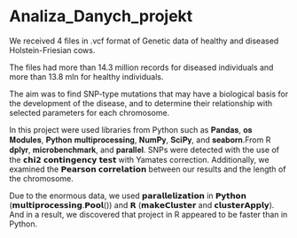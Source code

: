 # Analiza_Danych_projekt
We received 4 files in .vcf format of Genetic data of healthy and diseased Holstein-Friesian cows.

The files had more than 14.3 million records for diseased individuals and more than 13.8 mln for healthy individuals.

The aim was to find SNP-type mutations that may have a biological basis for the development of the disease, and to determine their relationship with selected parameters for each chromosome.

In this project were used libraries from Python such as 𝐏𝐚𝐧𝐝𝐚𝐬, 𝐨𝐬 𝐌𝐨𝐝𝐮𝐥𝐞𝐬, 𝐏𝐲𝐭𝐡𝐨𝐧 𝐦𝐮𝐥𝐭𝐢𝐩𝐫𝐨𝐜𝐞𝐬𝐬𝐢𝐧𝐠, 𝐍𝐮𝐦𝐏𝐲, 𝐒𝐜𝐢𝐏𝐲, and 𝐬𝐞𝐚𝐛𝐨𝐫𝐧.From R 𝐝𝐩𝐥𝐲𝐫, 𝐦𝐢𝐜𝐫𝐨𝐛𝐞𝐧𝐜𝐡𝐦𝐚𝐫𝐤, and 𝐩𝐚𝐫𝐚𝐥𝐥𝐞𝐥. SNPs were detected with the use of the 𝗰𝗵𝗶𝟮 𝗰𝗼𝗻𝘁𝗶𝗻𝗴𝗲𝗻𝗰𝘆 𝘁𝗲𝘀𝘁 with Yamates correction. Additionally, we examined the 𝗣𝗲𝗮𝗿𝘀𝗼𝗻 𝗰𝗼𝗿𝗿𝗲𝗹𝗮𝘁𝗶𝗼𝗻 between our results and the length of the chromosome.

Due to the enormous data, we used 𝗽𝗮𝗿𝗮𝗹𝗹𝗲𝗹𝗶𝘇𝗮𝘁𝗶𝗼𝗻 in 𝗣𝘆𝘁𝗵𝗼𝗻 (𝗺𝘂𝗹𝘁𝗶𝗽𝗿𝗼𝗰𝗲𝘀𝘀𝗶𝗻𝗴.𝗣𝗼𝗼𝗹()) and 𝗥 (𝗺𝗮𝗸𝗲𝗖𝗹𝘂𝘀𝘁𝗲𝗿 and 𝗰𝗹𝘂𝘀𝘁𝗲𝗿𝗔𝗽𝗽𝗹𝘆). And in a result, we discovered that project in R appeared to be faster than in Python.
